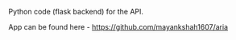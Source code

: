 Python code (flask backend) for the API.

App can be found here - https://github.com/mayankshah1607/aria

